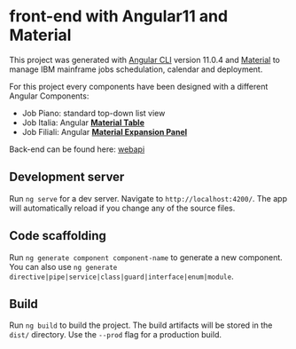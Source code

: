 # front-end with Angular11 and Material

This project was generated with [Angular CLI](https://github.com/angular/angular-cli) version 11.0.4 and [Material](https://material.angular.io/) to manage IBM mainframe jobs schedulation, calendar and deployment.

For this project every components have been designed with a different Angular Components:
- Job Piano: standard top-down list view
- Job Italia: Angular [**Material Table**](https://material.angular.io/components/table/overview)
- Job Filiali: Angular [**Material Expansion Panel**](https://material.angular.io/components/expansion/overview)


Back-end can be found here: [webapi](https://github.com/MarcoBonaventura/WebApi)



## Development server

Run `ng serve` for a dev server. Navigate to `http://localhost:4200/`. The app will automatically reload if you change any of the source files.


## Code scaffolding

Run `ng generate component component-name` to generate a new component. You can also use `ng generate directive|pipe|service|class|guard|interface|enum|module`.


## Build

Run `ng build` to build the project. The build artifacts will be stored in the `dist/` directory. Use the `--prod` flag for a production build.


